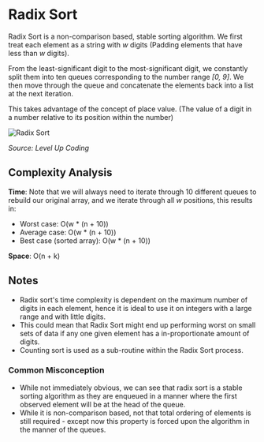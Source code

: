 # Radix Sort

Radix Sort is a non-comparison based, stable sorting algorithm. 
We first treat each element as a string with *w* digits (Padding elements that have 
less than *w* digits).

From the least-significant digit to the most-significant digit, we constantly 
split them into ten queues corresponding to the number range *[0, 9]*. We then move 
through the queue and concatenate the elements back into a list at the next iteration.

This takes advantage of the concept of place value. 
(The value of a digit in a number relative to its position within the number)

![Radix Sort](https://miro.medium.com/v2/resize:fit:661/1*xFnpQ4UNK0TvyxiL8r1svg.png)

*Source: Level Up Coding* 

## Complexity Analysis
**Time**:
Note that we will always need to iterate through 10 different queues to rebuild our original array,
and we iterate through all *w* positions, this results in:

- Worst case: O(w * (n + 10))
- Average case: O(w * (n + 10))
- Best case (sorted array): O(w * (n + 10))

**Space**: O(n + k) 

## Notes
- Radix sort's time complexity is dependent on the maximum number of digits in each element,
hence it is ideal to use it on integers with a large range and with little digits.
- This could mean that Radix Sort might end up performing worst on small sets of data 
if any one given element has a in-proportionate amount of digits.
- Counting sort is used as a sub-routine within the Radix Sort process.

### Common Misconception
- While not immediately obvious, we can see that radix sort is a stable sorting algorithm as
  they are enqueued in a manner where the first observed element will be at the head of the queue.
- While it is non-comparison based, not that total ordering of elements is still required -
  except now this property is forced upon the algorithm in the manner of the queues.